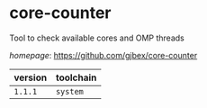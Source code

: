 # core-counter

Tool to check available cores and OMP threads

*homepage*: <https://github.com/gjbex/core-counter>

version | toolchain
--------|----------
``1.1.1`` | ``system``
